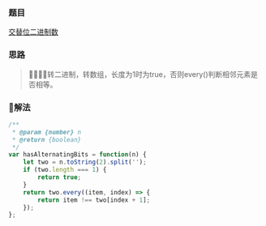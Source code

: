 ### 题目

[交替位二进制数](https://leetcode-cn.com/problems/intersection-of-two-arrays/description/)

### 思路

> 转二进制，转数组，长度为1时为true，否则every()判断相邻元素是否相等。

### 解法

```js
/**
 * @param {number} n
 * @return {boolean}
 */
var hasAlternatingBits = function(n) {
    let two = n.toString(2).split('');
    if (two.length === 1) {
        return true;
    }
    return two.every((item, index) => {
        return item !== two[index + 1];
    });
};
```

